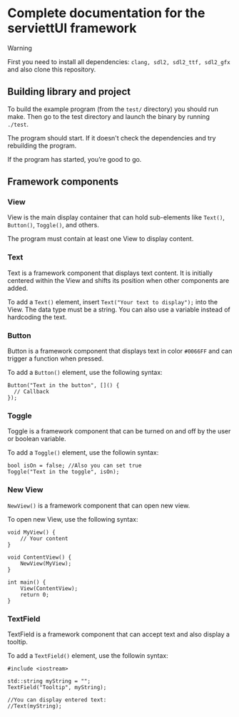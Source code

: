 # Complete documentation for the serviettUI framework

> [!WARNING]
> First you need to install all dependencies: `clang, sdl2, sdl2_ttf, sdl2_gfx` and also clone this repository.

## Building library and project

To build the example program (from the `test/` directory) you should run make. Then go to the test directory and launch the binary by running `./test`.

The program should start. If it doesn't check the dependencies and try rebuilding the program.

If the program has started, you’re good to go.

## Framework components

### View

View is the main display container that can hold sub-elements like `Text()`, `Button()`, `Toggle()`, and others.

The program must contain at least one View to display content.

### Text

Text is a framework component that displays text content. It is initially centered within the View and shifts its position when other components are added.

To add a `Text()` element, insert `Text("Your text to display");` into the View. The data type must be a string. You can also use a variable instead of hardcoding the text.

### Button

Button is a framework component that displays text in color `#0066FF` and can trigger a function when pressed.

To add a `Button()` element, use the following syntax:

```
Button("Text in the button", []() {
  // Callback
});
```

### Toggle

Toggle is a framework component that can be turned on and off by the user or boolean variable. 

To add a `Toggle()` element, use the followin syntax:

```
bool isOn = false; //Also you can set true
Toggle("Text in the toggle", isOn);
```

### New View

`NewView()` is a framework component that can open new view.

To open new View, use the following syntax:

```
void MyView() {
    // Your content
}

void ContentView() {
    NewView(MyView);
}

int main() {
    View(ContentView);
    return 0;
}
```

### TextField

TextField is a framework component that can accept text and also display a tooltip.

To add a `TextField()` element, use the followin syntax:

```
#include <iostream>

std::string myString = "";
TextField("Tooltip", myString);

//You can display entered text:
//Text(myString);
```